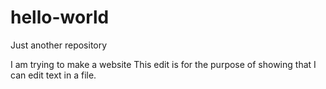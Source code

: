 # hello-world
Just another repository

I am trying to make a website
This edit is for the purpose of showing that I can edit text in a file.
